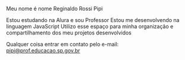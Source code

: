 Meu nome é nome Reginaldo Rossi Pipi

Estou estudando na Alura e sou Professor 
Estou me desenvolvendo na linguagem JavaScript
Utilizo esse espaço para minha organização e compartilhamento dos meu projetos desenvolvidos

Qualquer coisa entrar em contato pelo e-mail: pipi@prof.educacao.sp.gov.br
